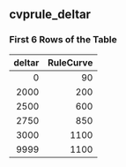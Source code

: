 ## cvprule_deltar
### First 6 Rows of the Table
|   deltar |   RuleCurve |
|---------:|------------:|
|        0 |          90 |
|     2000 |         200 |
|     2500 |         600 |
|     2750 |         850 |
|     3000 |        1100 |
|     9999 |        1100 |